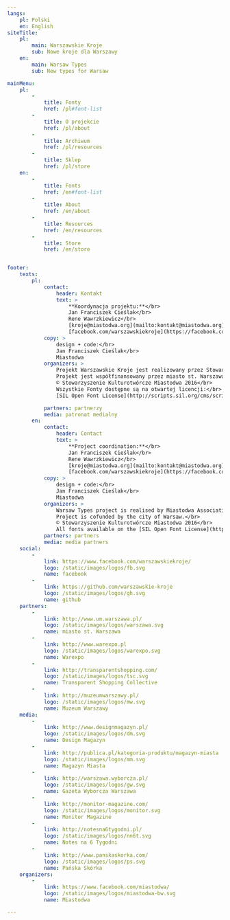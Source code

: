 ```yaml
---
langs:
    pl: Polski
    en: English
siteTitle:
    pl:
        main: Warszawskie Kroje
        sub: Nowe kroje dla Warszawy
    en:
        main: Warsaw Types
        sub: New types for Warsaw

mainMenu:
    pl:
        -
            title: Fonty
            href: /pl#font-list
        -
            title: O projekcie
            href: /pl/about
        -
            title: Archiwum
            href: /pl/resources
        -
            title: Sklep
            href: /pl/store
    en:
        -
            title: Fonts
            href: /en#font-list
        -
            title: About
            href: /en/about
        -
            title: Resources
            href: /en/resources
        -
            title: Store
            href: /en/store


footer:
    texts:
        pl:
            contact:
                header: Kontakt
                text: >
                    **Koordynacja projektu:**</br>
                    Jan Franciszek Cieślak</br>
                    Rene Wawrzkiewicz</br>
                    [kroje@miastodwa.org](mailto:kontakt@miastodwa.org)</br>
                    [facebook.com/warszawskiekroje](https://facebook.com/warszawskiekroje)
            copy: >
                design + code:</br>
                Jan Franciszek Cieślak</br>
                Miastodwa
            organizers: >
                Projekt Warszawskie Kroje jest realizowany przez Stowarzyszenie Kulturotwórcze Miastodwa.</br>
                Projekt jest współfinansowany przez miasto st. Warszawa</br>
                © Stowarzyszenie Kulturotwórcze Miastodwa 2016</br>
                Wszystkie Fonty dostępne są na otwartej licencji:</br>
                [SIL Open Font License](http://scripts.sil.org/cms/scripts/page.php?site_id=nrsi&id=OFL_web)

            partners: partnerzy
            media: patronat medialny
        en:
            contact:
                header: Contact
                text: >
                    **Project coordination:**</br>
                    Jan Franciszek Cieślak</br>
                    Rene Wawrzkiewicz</br>
                    [kroje@miastodwa.org](mailto:kontakt@miastodwa.org)</br>
                    [facebook.com/warszawskiekroje](https://facebook.com/warszawskiekroje)
            copy: >
                design + code:</br>
                Jan Franciszek Cieślak</br>
                Miastodwa
            organizers: >
                Warsaw Types project is realised by Miastodwa Association.</br>
                Project is cofunded by the city of Warsaw.</br>
                © Stowarzyszenie Kulturotwórcze Miastodwa 2016</br>
                All fonts available on the [SIL Open Font License](http://scripts.sil.org/cms/scripts/page.php?site_id=nrsi&id=OFL_web)
            partners: partners
            media: media partners
    social:
        -
            link: https://www.facebook.com/warszawskiekroje/
            logo: /static/images/logos/fb.svg
            name: facebook
        -
            link: https://github.com/warszawskie-kroje
            logo: /static/images/logos/gh.svg
            name: github
    partners:
        -
            link: http://www.um.warszawa.pl/
            logo: /static/images/logos/warszawa.svg
            name: miasto st. Warszawa
        -
            link: http://www.warexpo.pl
            logo: /static/images/logos/warexpo.svg
            name: Warexpo
        -
            link: http://transparentshopping.com/
            logo: /static/images/logos/tsc.svg
            name: Transparent Shopping Collective
        -
            link: http://muzeumwarszawy.pl/
            logo: /static/images/logos/mw.svg
            name: Muzeum Warszawy
    media:
        -
            link: http://www.designmagazyn.pl/
            logo: /static/images/logos/dm.svg
            name: Design Magazyn
        -
            link: http://publica.pl/kategoria-produktu/magazyn-miasta
            logo: /static/images/logos/mm.svg
            name: Magazyn Miasta
        -
            link: http://warszawa.wyborcza.pl/
            logo: /static/images/logos/gw.svg
            name: Gazeta Wyborcza Warszawa
        -
            link: http://monitor-magazine.com/
            logo: /static/images/logos/monitor.svg
            name: Monitor Magazine
        -
            link: http://notesna6tygodni.pl/
            logo: /static/images/logos/nn6t.svg
            name: Notes na 6 Tygodni
        -
            link: http://www.panskaskorka.com/
            logo: /static/images/logos/ps.svg
            name: Pańska Skórka
    organizers:
        -
            link: https://www.facebook.com/miastodwa/
            logo: /static/images/logos/miastodwa-bw.svg
            name: Miastodwa

---
```

